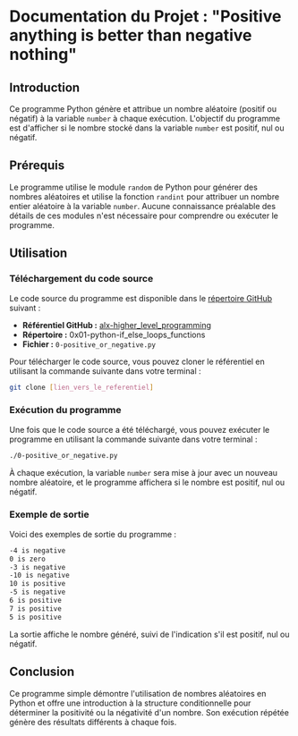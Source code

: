 # Documentation du Projet : "Positive anything is better than negative nothing"

## Introduction

Ce programme Python génère et attribue un nombre aléatoire (positif ou négatif) à la variable `number` à chaque exécution. L'objectif du programme est d'afficher si le nombre stocké dans la variable `number` est positif, nul ou négatif.

## Prérequis

Le programme utilise le module `random` de Python pour générer des nombres aléatoires et utilise la fonction `randint` pour attribuer un nombre entier aléatoire à la variable `number`. Aucune connaissance préalable des détails de ces modules n'est nécessaire pour comprendre ou exécuter le programme.

## Utilisation

### Téléchargement du code source

Le code source du programme est disponible dans le [répertoire GitHub](lien_vers_le_referentiel) suivant :

- **Référentiel GitHub :** [alx-higher_level_programming](lien_vers_le_referentiel)
- **Répertoire :** 0x01-python-if_else_loops_functions
- **Fichier :** `0-positive_or_negative.py`

Pour télécharger le code source, vous pouvez cloner le référentiel en utilisant la commande suivante dans votre terminal :

```bash
git clone [lien_vers_le_referentiel]
```

### Exécution du programme

Une fois que le code source a été téléchargé, vous pouvez exécuter le programme en utilisant la commande suivante dans votre terminal :

```bash
./0-positive_or_negative.py
```

À chaque exécution, la variable `number` sera mise à jour avec un nouveau nombre aléatoire, et le programme affichera si le nombre est positif, nul ou négatif.

### Exemple de sortie

Voici des exemples de sortie du programme :

```bash
-4 is negative
0 is zero
-3 is negative
-10 is negative
10 is positive
-5 is negative
6 is positive
7 is positive
5 is positive
```

La sortie affiche le nombre généré, suivi de l'indication s'il est positif, nul ou négatif.

## Conclusion

Ce programme simple démontre l'utilisation de nombres aléatoires en Python et offre une introduction à la structure conditionnelle pour déterminer la positivité ou la négativité d'un nombre. Son exécution répétée génère des résultats différents à chaque fois.
